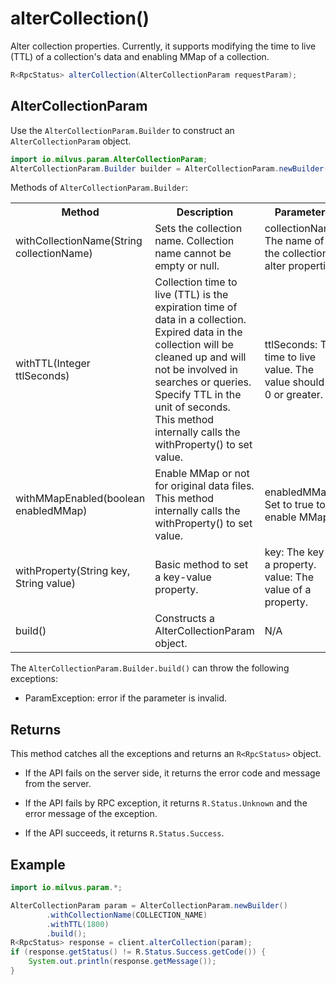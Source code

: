 # alterCollection()

Alter collection properties. Currently, it supports modifying the time to live (TTL) of a collection's data and enabling MMap of a collection.

```java
R<RpcStatus> alterCollection(AlterCollectionParam requestParam);
```

## AlterCollectionParam

Use the `AlterCollectionParam.Builder` to construct an `AlterCollectionParam` object.

```java
import io.milvus.param.AlterCollectionParam;
AlterCollectionParam.Builder builder = AlterCollectionParam.newBuilder();
```

Methods of `AlterCollectionParam.Builder`:

<table>
    <tr>
        <th>Method</th>
        <th>Description</th>
        <th>Parameters</th>
    </tr>
    <tr>
        <td>withCollectionName(String collectionName)</td>
        <td>Sets the collection name. Collection name cannot be empty or null.</td>
        <td>collectionName: The name of the collection to alter properties.</td>
    </tr>
    <tr>
        <td>withTTL(Integer ttlSeconds)</td>
        <td>Collection time to live (TTL) is the expiration time of data in a collection. Expired data in the collection will be cleaned up and will not be involved in searches or queries. Specify TTL in the unit of seconds.<br/>This method internally calls the withProperty() to set value.</td>
        <td>ttlSeconds: The time to live value. The value should be 0 or greater.</td>
    </tr>
    <tr>
        <td>withMMapEnabled(boolean enabledMMap)</td>
        <td>Enable MMap or not for original data files.<br/>This method internally calls the withProperty() to set value.</td>
        <td>enabledMMap: Set to true to enable MMap.</td>
    </tr>
    <tr>
        <td>withProperty(String key,  String value)</td>
        <td>Basic method to set a key-value property.</td>
        <td>key: The key of a property.<br/>value: The value of a property.</td>
    </tr>
    <tr>
        <td>build()</td>
        <td>Constructs a AlterCollectionParam object.</td>
        <td>N/A</td>
    </tr>
</table>

The `AlterCollectionParam.Builder.build()` can throw the following exceptions:

- ParamException: error if the parameter is invalid.

## Returns

This method catches all the exceptions and returns an `R<RpcStatus>` object.

- If the API fails on the server side, it returns the error code and message from the server.

- If the API fails by RPC exception, it returns `R.Status.Unknown` and the error message of the exception.

- If the API succeeds, it returns `R.Status.Success`.

## Example

```java
import io.milvus.param.*;

AlterCollectionParam param = AlterCollectionParam.newBuilder()
        .withCollectionName(COLLECTION_NAME)
        .withTTL(1800)
        .build();
R<RpcStatus> response = client.alterCollection(param);
if (response.getStatus() != R.Status.Success.getCode()) {
    System.out.println(response.getMessage());
}
```
